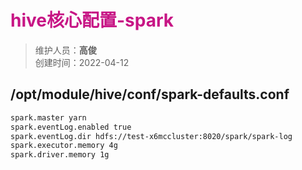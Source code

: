 # <font color=#C71585>hive核心配置-spark</font>
>维护人员：**高俊**  
>创建时间：2022-04-12

## /opt/module/hive/conf/spark-defaults.conf

```xml
spark.master yarn
spark.eventLog.enabled true
spark.eventLog.dir hdfs://test-x6mccluster:8020/spark/spark-log
spark.executor.memory 4g
spark.driver.memory 1g

```
